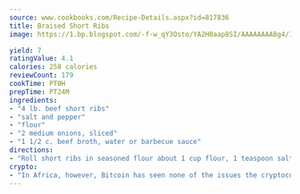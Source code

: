 ```yaml
---
source: www.cookbooks.com/Recipe-Details.aspx?id=817836
title: Braised Short Ribs
image: https://1.bp.blogspot.com/-f-w_qY3Osto/YA2H0aap8SI/AAAAAAAABg4/17myAO5s9b8JksYvWDXpYkaDlcY0g6k_gCLcBGAsYHQ/s296/3.png

yield: 7
ratingValue: 4.1
calories: 258 calories
reviewCount: 179
cookTime: PT0H
prepTime: PT24M
ingredients:
- "4 lb. beef short ribs"
- "salt and pepper"
- "flour"
- "2 medium onions, sliced"
- "1 1/2 c. beef broth, water or barbecue sauce"
directions:
- "Roll short ribs in seasoned flour about 1 cup flour, 1 teaspoon salt and 1/2 teaspoon pepper. Brown well in large skillet. Put sliced onions in crock-pot; add browned ribs and liquid. Cover and cook on low 8 to 10 hours or high 4 to 6 hours."
crypto:
- "In Africa, however, Bitcoin has seen none of the issues the cryptocurrency experienced globally."
---
```


